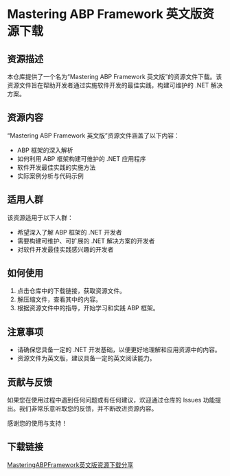 # Mastering ABP Framework 英文版资源下载

## 资源描述

本仓库提供了一个名为“Mastering ABP Framework 英文版”的资源文件下载。该资源文件旨在帮助开发者通过实施软件开发的最佳实践，构建可维护的 .NET 解决方案。

## 资源内容

“Mastering ABP Framework 英文版”资源文件涵盖了以下内容：

- ABP 框架的深入解析
- 如何利用 ABP 框架构建可维护的 .NET 应用程序
- 软件开发最佳实践的实施方法
- 实际案例分析与代码示例

## 适用人群

该资源适用于以下人群：

- 希望深入了解 ABP 框架的 .NET 开发者
- 需要构建可维护、可扩展的 .NET 解决方案的开发者
- 对软件开发最佳实践感兴趣的开发者

## 如何使用

1. 点击仓库中的下载链接，获取资源文件。
2. 解压缩文件，查看其中的内容。
3. 根据资源文件中的指导，开始学习和实践 ABP 框架。

## 注意事项

- 请确保您具备一定的 .NET 开发基础，以便更好地理解和应用资源中的内容。
- 资源文件为英文版，建议具备一定的英文阅读能力。

## 贡献与反馈

如果您在使用过程中遇到任何问题或有任何建议，欢迎通过仓库的 Issues 功能提出。我们非常乐意听取您的反馈，并不断改进资源内容。

感谢您的使用与支持！

## 下载链接

[MasteringABPFramework英文版资源下载分享](https://pan.quark.cn/s/5bf5ad496c65)